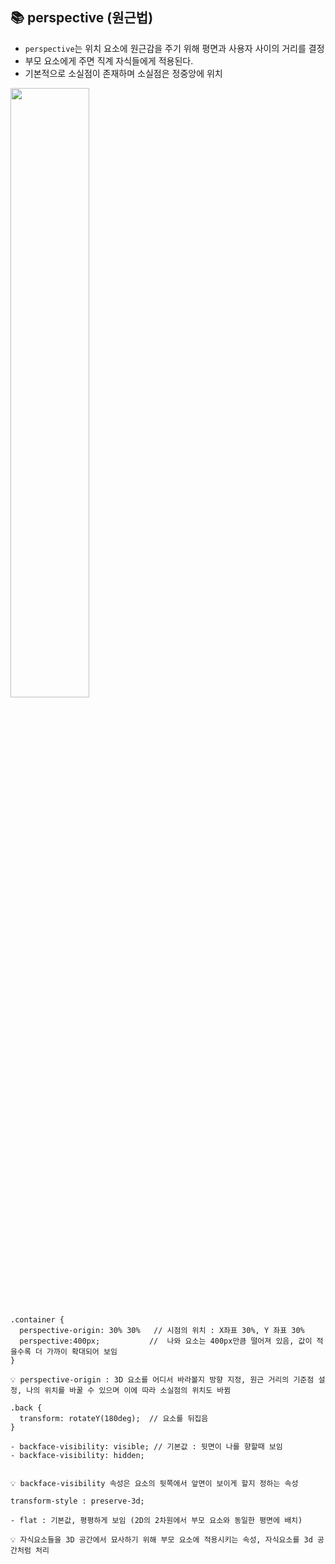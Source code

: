 ## 📚  perspective (원근법)

- ```perspective```는 위치 요소에 원근감을 주기 위해 평면과 사용자 사이의 거리를 결정
- 부모 요소에게 주면 직계 자식들에게 적용된다.
- 기본적으로 소실점이 존재하며 소실점은 정중앙에 위치

<image src="https://user-images.githubusercontent.com/112460430/191278627-eed17e53-41ab-4176-9c8f-0d70da234c38.png" width="50%">

```
.container {
  perspective-origin: 30% 30%   // 시점의 위치 : X좌표 30%, Y 좌표 30% 
  perspective:400px;           //  나와 요소는 400px만큼 떨어져 있음, 값이 적을수록 더 가까이 확대되어 보임
}

💡 perspective-origin : 3D 요소를 어디서 바라볼지 방향 지정, 원근 거리의 기준점 설정, 나의 위치를 바꿀 수 있으며 이에 따라 소실점의 위치도 바뀜 
```

	
```
.back {
  transform: rotateY(180deg);  // 요소를 뒤집음
}
	
- backface-visibility: visible; // 기본값 : 뒷면이 나를 향할때 보임
- backface-visibility: hidden;

	
💡 backface-visibility 속성은 요소의 뒷쪽에서 앞면이 보이게 할지 정하는 속성 
```

	
```
transform-style : preserve-3d;

- flat : 기본값, 평평하게 보임 (2D의 2차원에서 부모 요소와 동일한 평면에 배치)

💡 자식요소들을 3D 공간에서 묘사하기 위해 부모 요소에 적용시키는 속성, 자식요소를 3d 공간처럼 처리
```
